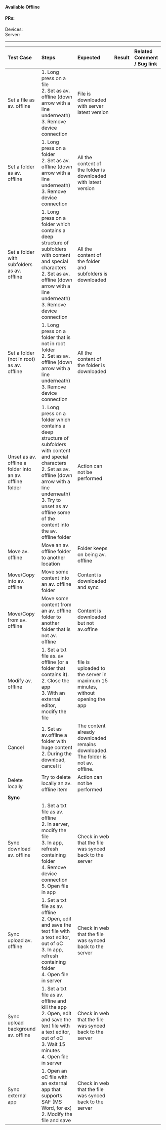#### Available Offline 

#### PRs: 

Devices:  <br>
Server: 


---

 
| Test Case | Steps | Expected | Result | Related Comment / Bug link |
| :-------- | :---- | :------- | :----: | :------------------------- | 
| Set a file as av. offline | 1. Long press on a file<br>2. Set as av. offline (down arrow with a line underneath)<br>3. Remove device connection | File is downloaded with server latest version |
| Set a folder as av. offline | 1. Long press on a folder<br>2. Set as av. offline (down arrow with a line underneath)<br>3. Remove device connection | All the content of the folder is downloaded with latest version | | 
| Set a folder with subfolders as av. offline | 1. Long press on a folder which contains a deep structure of subfolders with content and special characters<br>2. Set as av. offline (down arrow with a line underneath)<br>3. Remove device connection | All the content of the folder and subfolders is downloaded |  | 
| Set a folder (not in root) as av. offline | 1. Long press on a folder that is not in root folder<br>2. Set as av. offline (down arrow with a line underneath)<br>3. Remove device connection | All the content of the folder is downloaded |  | 
| Unset as av. offline a folder into an av. offline folder | 1. Long press on a folder which contains a deep structure of subfolders with content and special characters<br>2. Set as av. offline (down arrow with a line underneath)<br>3. Try to unset as av offline some of the content into the av. offline folder | Action can not be performed | 
| Move av. offline | Move an av. offline folder to another location | Folder keeps on being av. offline | |
| Move/Copy into av. offline | Move some content into an av. offline folder | Content is downloaded and sync | 
| Move/Copy from av. offline | Move some content from an av. offline folder to another folder that is not av. offline | Content is downloaded but not av.offine |  |
| Modify av. offline| 1. Set a txt file as. av offline (or a folder that contains it).<br>2. Close the app<br>3. With an external editor, modify the file | file is uploaded to the server in maximum 15 minutes, without opening the app | | 
| Cancel | 1. Set as av.offline a folder with huge content<br>2. During the download, cancel it | The content already downloaded remains downloaded. The folder is not av. offline. |  | 
| Delete locally | Try to delete locally an av. offline item | Action can not be performed |
|**Sync**|||||
| Sync download av. offline | 1. Set a txt file as av. offline<br>2. In server, modify the file<br>3. In app, refresh containing folder<br>4. Remove device connection<br>5. Open file in app | Check in web that the file was synced back to the server |  | 
| Sync upload av. offline | 1. Set a txt file as av. offline<br>2. Open, edit and save the text file with a text editor, out of oC<br>3. In app, refresh containing folder<br>4. Open file in server | Check in web that the file was synced back to the server |  | 
| Sync upload background av. offline | 1. Set a txt file as av. offline and kill the app<br>2. Open, edit and save the text file with a text editor, out of oC<br>3. Wait 15 minutes<br>4. Open file in server | Check in web that the file was synced back to the server |  | 
| Sync external app | 1. Open an oC file with an external app that supports SAF (MS Word, for ex)<br>2. Modify the file and save| Check in web that the file was synced back to the server |  | 
